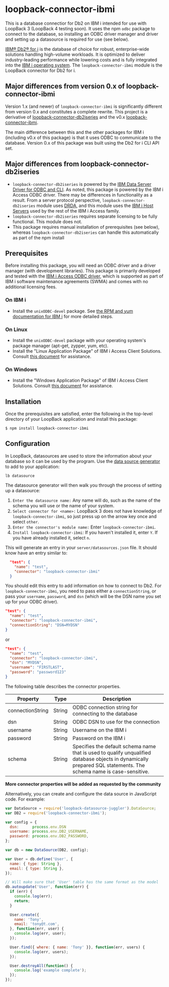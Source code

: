 # loopback-connector-ibmi


This is a database connectior for Db2 on IBM i intended for use with LoopBack 3 (LoopBack 4 testing soon). It uses the npm `odbc` package to connect to the database, so installing an ODBC driver manager and driver and setting up a datasource is required for use (see below).

[IBM® Db2® for i](http://www-03.ibm.com/systems/power/software/i/db2/) is the database of choice for robust, enterprise-wide solutions handling high-volume workloads. It is optimized to deliver industry-leading performance while lowering costs and is fully integrated into the [IBM i operating system](https://www.ibm.com/it-infrastructure/power/os/ibm-i).  The `loopback-connector-ibmi` module is the LoopBack connector for Db2 for i.

## Major differences from version 0.x of loopback-connector-ibmi
Version 1.x (and newer) of `loopback-connector-ibmi` is significantly different from version 0.x and constitutes a complete rewrite. This project is a derivative of [loopback-connector-db2iseries](https://github.com/strongloop/loopback-connector-db2iseries) and the v0.x [loopback-connector-ibmi](https://github.com/andrescolodrero/loopback-connector-ibmi).

The main difference between this and the other packages for IBM i (including v0.x of this package) is that it uses ODBC to communicate to the database. Version 0.x of this package was built using the Db2 for i CLI API set. 

## Major differences from loopback-connector-db2iseries
- `loopback-connector-db2iseries` is powered by the [IBM Data Server Driver for ODBC and CLI](https://www.ibm.com/support/knowledgecenter/en/SSEPGG_9.7.0/com.ibm.swg.im.dbclient.install.doc/doc/c0023452.html). As noted, this package is powered by the IBM i Access ODBC driver. There may be differences in functionality as a result. From a server protocol perspective, `loopback-connector-db2iseries` module uses [DRDA](https://www.ibm.com/support/knowledgecenter/en/SSGU8G_11.70.0/com.ibm.admin.doc/ids_admin_0206.htm), and this module uses the [IBM i Host Servers](https://www.ibm.com/support/knowledgecenter/en/ssw_ibm_i_74/rzajr/rzajrmst27.htm) used by the rest of the IBM i Access family.
- `loopback-connector-db2iseries` requires separate licensing to be fully functional. This module does not.
- This package requires manual installation of prerequisites (see below), whereas `loopback-connector-db2iseries` can handle this automatically as part of the npm install

## Prerequisites
Before installing this package, you will need an ODBC driver and a driver manager (with development libraries). 
This package is primarily developed and tested with the [IBM i Access ODBC driver](https://www.ibm.com/support/knowledgecenter/ssw_ibm_i_74/rzaik/rzaikappodbc.htm), which is supported as part of IBM i software maintenance agreements (SWMA) and comes with no additional licensing fees. 

### On IBM i
- Install the `unixODBC-devel` package. See [the RPM and yum documentation for IBM i](http://ibm.biz/ibmi-rpms) for more detailed steps.
### On Linux
- Install the `unixODBC-devel` package with your operating system's package manager (apt-get, zypper, yum, etc).
- Install the "Linux Application Package" of IBM i Access Client Solutions. Consult [this document](http://www-01.ibm.com/support/docview.wss?uid=nas8N1010355) for assistance.
### On Windows
- Install the "Windows Application Package" of IBM i Access Client Solutions. Consult [this document](http://www-01.ibm.com/support/docview.wss?uid=nas8N1010355) for assistance.


## Installation
Once the prerequisites are satisfied, enter the following in the top-level directory of your LoopBack application and install this package:

```
$ npm install loopback-connector-ibmi 
```

## Configuration

In LoopBack, datasources are used to store the information about your database so it can be used by the program. Use the [data source generator](https://loopback.io/doc/en/lb3/Data-source-generator.html) to add  to your application:

```
lb datasource
```

The datasource generator will then walk you through the process of setting up a datasource:
1. `Enter the datasource name:` Any name will do, such as the name of the schema you will use or the name of your system.
2. `Select connector for <name>:` LoopBack 3 does not have knowledge of `loopback-connector-ibmi`, so just press up on the arrow key once and select `other`.
3. `Enter the connector's module name:` Enter `loopback-connector-ibmi`.
4. `Install loopback-connector-ibmi`: If you haven't installed it, enter `Y`. If you have already installed it, select `n`.

This will generate an entry in your `server/datasources.json` file. It should know have an entry similar to:

```json
  "test": {
    "name": "test",
    "connector": "loopback-connector-ibmi"
  }
  ```
You should edit this entry to add information on how to connect to Db2. For `loopback-connector-ibmi`, you need to pass either a `connectionString`, or pass your `username`, `password`, and `dsn` (which will be the DSN name you set up for your ODBC driver).

```json
"test": {
  "name": "test",
  "connector": "loopback-connector-ibmi",
  "connectionString": "DSN=MYDSN"
}
```

or

```json
"test": {
  "name": "test",
  "connector": "loopback-connector-ibmi",
  "dsn": "MYDSN",
  "username": "FIRSTLAST",
  "password": "password123"
}
```

The following table describes the connector properties.

Property| Type | Description
---| --------| --------
connectionString | String  | ODBC connection string for connecting to the database
dsn            | String  | ODBC DSN to use for the connection
username       | String  | Username on the IBM i
password       | String  | Password on the IBM i
schema         | String  | Specifies the default schema name that is used to qualify unqualified database objects in dynamically prepared SQL statements. The schema name is case-sensitive.

**More connector properties will be added as requested by the community**

Alternatively, you can create and configure the data source in JavaScript code.
For example:

```JavaScript
var DataSource = require('loopback-datasource-juggler').DataSource;
var DB2 = require('loopback-connector-ibmi');

var config = {
  dsn:      process.env.DSN
  username: process.env.DB2_USERNAME,
  password: process.env.DB2_PASSWORD,
};

var db = new DataSource(DB2, config);

var User = db.define('User', {
  name: { type: String },
  email: { type: String },
});

// Will make sure that 'User' table has the same format as the model
db.autoupdate('User', function(err) {
  if (err) {
    console.log(err);
    return;
  }

  User.create({
    name: 'Tony',
    email: 'tony@t.com',
  }, function(err, user) {
    console.log(err, user);
  });

  User.find({ where: { name: 'Tony' }}, function(err, users) {
    console.log(err, users);
  });

  User.destroyAll(function() {
    console.log('example complete');
  });
});
```
